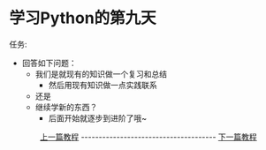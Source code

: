 # 学习Python的第九天

任务:
- 回答如下问题：
  - 我们是就现有的知识做一个复习和总结
    - 然后用现有知识做一点实践联系
  - 还是
  - 继续学新的东西？
    - 后面开始就逐步到进阶了哦~



<p align="center">
  <a href="Guide08.md">上一篇教程</a>  --------------------------------------  <a href="Guide10.md">下一篇教程
</p>